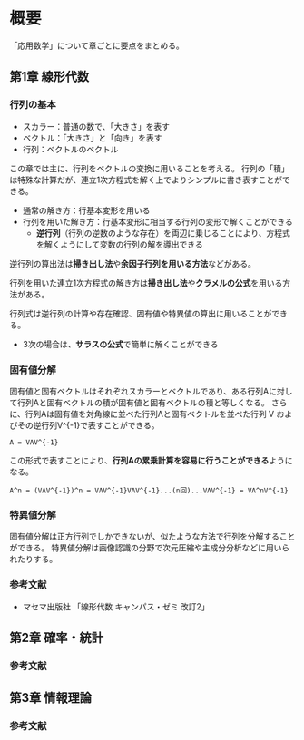 # 概要
「応用数学」について章ごとに要点をまとめる。

## 第1章 線形代数
### 行列の基本
* スカラー：普通の数で、「大きさ」を表す
* ベクトル：「大きさ」と「向き」を表す
* 行列：ベクトルのベクトル

この章では主に、行列をベクトルの変換に用いることを考える。
行列の「積」は特殊な計算だが、連立1次方程式を解く上でよりシンプルに書き表すことができる。
* 通常の解き方：行基本変形を用いる
* 行列を用いた解き方：行基本変形に相当する行列の変形で解くことができる
  * **逆行列**（行列の逆数のような存在）を両辺に乗じることにより、方程式を解くようにして変数の行列の解を導出できる

逆行列の算出法は**掃き出し法**や**余因子行列を用いる方法**などがある。

行列を用いた連立1次方程式の解き方は**掃き出し法**や**クラメルの公式**を用いる方法がある。

行列式は逆行列の計算や存在確認、固有値や特異値の算出に用いることができる。
* 3次の場合は、**サラスの公式**で簡単に解くことができる

### 固有値分解
固有値と固有ベクトルはそれぞれスカラーとベクトルであり、ある行列Aに対して行列Aと固有ベクトルの積が固有値と固有ベクトルの積と等しくなる。
さらに、行列Aは固有値を対角線に並べた行列Λと固有ベクトルを並べた行列 V およびその逆行列V^{-1}で表すことができる。
```
A = VΛV^{-1}
```
この形式で表すことにより、**行列Aの累乗計算を容易に行うことができる**ようになる。
```
A^n = (VΛV^{-1})^n = VΛV^{-1}VΛV^{-1}...(n回)...VΛV^{-1} = VΛ^nV^{-1}
```

### 特異値分解
固有値分解は正方行列でしかできないが、似たような方法で行列を分解することができる。
特異値分解は画像認識の分野で次元圧縮や主成分分析などに用いられたりする。

### 参考文献
* マセマ出版社 「線形代数 キャンパス・ゼミ 改訂2」

## 第2章 確率・統計
### 参考文献


## 第3章 情報理論
### 参考文献
